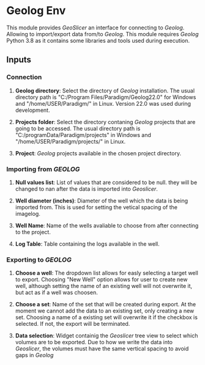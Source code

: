 # Geolog Env

This module provides _GeoSlicer_ an interface for connecting to _Geolog_. Allowing to import/export data from/to _Geolog_. This module requires _Geolog_ Python 3.8 as it contains some libraries and tools used during execution.

## Inputs
### Connection
1. __Geolog directory__: Select the directory of _Geolog_ installation. The usual directory path is "C:/Program Files/Paradigm/Geolog22.0" for Windows and "/home/USER/Paradigm/" in Linux. Version 22.0 was used during development.

2. __Projects folder__: Select the directory contaning _Geolog_ projects that are going to be accessed. The usual directory path is "C:/programData/Paradigm/projects" in Windows and "/home/USER/Paradigm/projects/" in Linux.

3. __Project__: _Geolog_ projects available in the chosen project directory.

### Importing from _GEOLOG_

1. __Null values list__: List of values that are considered to be null. they will be changed to nan after the data is imported into _Geoslicer_.

2. __Well diameter (inches)__: Diameter of the well which the data is being imported from. This is used for setting the vetical spacing of the imagelog.

3. __Well Name__: Name of the wells avaliable to choose from after connecting to the project.

4. __Log Table__: Table containing the logs available in the well.


### Exporting to _GEOLOG_

1. __Choose a well__: The dropdown list allows for easly selecting a target well to export. Choosing "New Well" option allows for user to create new well, although setting the name of an existing well will not overwrite it, but act as if a well was choosen.

2. __Choose a set__: Name of the set that will be created during export. At the moment we cannot add the data to an existing set, only creating a new set. Choosing a name of a existing set will overwrite it if the checkbox is selected. If not, the export will be terminated.

3. __Data selection__: Widget containig the _Geoslicer_ tree view to select which volumes are to be exported. Due to how we write the data into _Geoslicer_, the volumes must have the same vertical spacing to avoid gaps in _Geolog_